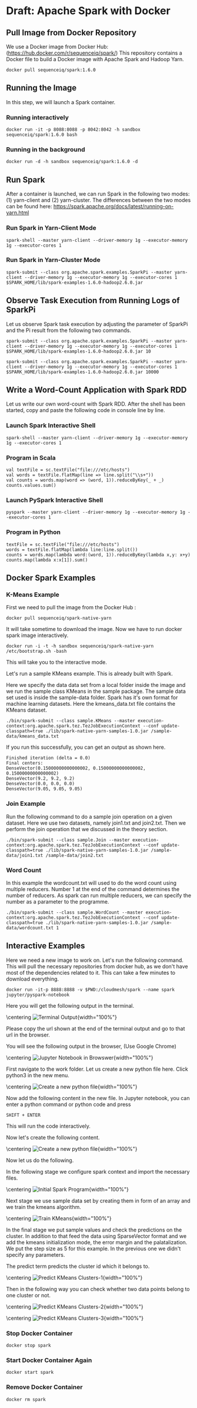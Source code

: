 Draft: Apache Spark with Docker
===============================

Pull Image from Docker Repository
---------------------------------

We use a Docker image from Docker Hub:
(https://hub.docker.com/r/sequenceiq/spark/) This repository contains a
Docker file to build a Docker image with Apache Spark and Hadoop Yarn.

    docker pull sequenceiq/spark:1.6.0

Running the Image
-----------------

In this step, we will launch a Spark container.

### Running interactively

    docker run -it -p 8088:8088 -p 8042:8042 -h sandbox sequenceiq/spark:1.6.0 bash

### Running in the background

    docker run -d -h sandbox sequenceiq/spark:1.6.0 -d

Run Spark
---------

After a container is launched, we can run Spark in the following two
modes: (1) yarn-client and (2) yarn-cluster. The differences between the
two modes can be found here:
https://spark.apache.org/docs/latest/running-on-yarn.html

### Run Spark in Yarn-Client Mode

    spark-shell --master yarn-client --driver-memory 1g --executor-memory 1g --executor-cores 1

### Run Spark in Yarn-Cluster Mode

    spark-submit --class org.apache.spark.examples.SparkPi --master yarn-client --driver-memory 1g --executor-memory 1g --executor-cores 1 $SPARK_HOME/lib/spark-examples-1.6.0-hadoop2.6.0.jar

Observe Task Execution from Running Logs of SparkPi
---------------------------------------------------

Let us observe Spark task execution by adjusting the parameter of
SparkPi and the Pi result from the following two commands.

    spark-submit --class org.apache.spark.examples.SparkPi --master yarn-client --driver-memory 1g --executor-memory 1g --executor-cores 1 $SPARK_HOME/lib/spark-examples-1.6.0-hadoop2.6.0.jar 10

    spark-submit --class org.apache.spark.examples.SparkPi --master yarn-client --driver-memory 1g --executor-memory 1g --executor-cores 1 $SPARK_HOME/lib/spark-examples-1.6.0-hadoop2.6.0.jar 10000

Write a Word-Count Application with Spark RDD
---------------------------------------------

Let us write our own word-count with Spark RDD. After the shell has been
started, copy and paste the following code in console line by line.

### Launch Spark Interactive Shell

    spark-shell --master yarn-client --driver-memory 1g --executor-memory 1g --executor-cores 1

### Program in Scala

    val textFile = sc.textFile("file:///etc/hosts")
    val words = textFile.flatMap(line => line.split("\\s+"))
    val counts = words.map(word => (word, 1)).reduceByKey(_ + _)
    counts.values.sum()

### Launch PySpark Interactive Shell

    pyspark --master yarn-client --driver-memory 1g --executor-memory 1g --executor-cores 1

### Program in Python

    textFile = sc.textFile("file:///etc/hosts")
    words = textFile.flatMap(lambda line:line.split())
    counts = words.map(lambda word:(word, 1)).reduceByKey(lambda x,y: x+y)
    counts.map(lambda x:x[1]).sum()

Docker Spark Examples
---------------------

### K-Means Example

First we need to pull the image from the Docker Hub :

    docker pull sequenceiq/spark-native-yarn

It will take sometime to download the image. Now we have to run docker
spark image interactively.

    docker run -i -t -h sandbox sequenceiq/spark-native-yarn /etc/bootstrap.sh -bash

This will take you to the interactive mode.

Let's run a sample KMeans example. This is already built with Spark.

Here we specify the data data set from a local folder inside the image
and we run the sample class KMeans in the sample package. The sample
data set used is inside the sample-data folder. Spark has it's own
format for machine learning datasets. Here the kmeans_data.txt file
contains the KMeans dataset.

    ./bin/spark-submit --class sample.KMeans --master execution-context:org.apache.spark.tez.TezJobExecutionContext --conf update-classpath=true ./lib/spark-native-yarn-samples-1.0.jar /sample-data/kmeans_data.txt

If you run this successfully, you can get an output as shown here.

    Finished iteration (delta = 0.0)
    Final centers:
    DenseVector(0.15000000000000002, 0.15000000000000002, 0.15000000000000002)
    DenseVector(9.2, 9.2, 9.2)
    DenseVector(0.0, 0.0, 0.0)
    DenseVector(9.05, 9.05, 9.05)

### Join Example

Run the following command to do a sample join operation on a given
dataset. Here we use two datasets, namely join1.txt and join2.txt. Then
we perform the join operation that we discussed in the theory section.

    ./bin/spark-submit --class sample.Join --master execution-context:org.apache.spark.tez.TezJobExecutionContext --conf update-classpath=true ./lib/spark-native-yarn-samples-1.0.jar /sample-data/join1.txt /sample-data/join2.txt

### Word Count

In this example the wordcount.txt will used to do the word count using
multiple reducers. Number 1 at the end of the command determines the
number of reducers. As spark can run multiple reducers, we can specify
the number as a parameter to the programme.

    ./bin/spark-submit --class sample.WordCount --master execution-context:org.apache.spark.tez.TezJobExecutionContext --conf update-classpath=true ./lib/spark-native-yarn-samples-1.0.jar /sample-data/wordcount.txt 1

Interactive Examples
--------------------

Here we need a new image to work on. Let's run the following command.
This will pull the necessary repositories from docker hub, as we don't
have most of the dependencies related to it. This can take a few minutes
to download everything.

    docker run -it-p 8888:8888 -v $PWD:/cloudmesh/spark --name spark jupyter/pyspark-notebook

Here you will get the following output in the terminal.

\centering
![Terminal Output](images/docker-spark-jupyter.png){width="100%"}

Please copy the url shown at the end of the terminal output and go to
that url in the browser.

You will see the following output in the browser, (Use Google Chrome)

\centering
![Jupyter Notebook in
Browswer](images/docker-spark-jup-1.png){width="100%"}

First navigate to the work folder. Let us create a new python file here.
Click python3 in the new menu.

\centering
![Create a new python file](images/docker-spark-jup-2.png){width="100%"}

Now add the following content in the new file. In Jupyter notebook, you
can enter a python command or python code and press

    SHIFT + ENTER

This will run the code interactively.

Now let's create the following content.

\centering
![Create a new python file](images/docker-spark-jup-3.png){width="100%"}

Now let us do the following.

In the following stage we configure spark context and import the
necessary files.

\centering
![Initial Spark Program](images/docker-spark-tut-1.png){width="100%"}

Next stage we use sample data set by creating them in form of an array
and we train the kmeans algorithm.

\centering
![Train KMeans](images/docker-spark-tut-4.png){width="100%"}

In the final stage we put sample values and check the predictions on the
cluster. In addition to that feed the data using SparseVector format and
we add the kmeans initialization mode, the error margin and the
palatalization. We put the step size as 5 for this example. In the
previous one we didn't specify any parameters.

The predict term predicts the cluster id which it belongs to.

\centering
![Predict KMeans
Clusters-1](images/docker-spark-tut-5.png){width="100%"}

Then in the following way you can check whether two data points belong
to one cluster or not.

\centering
![Predict KMeans
Clusters-2](images/docker-spark-tut-2.png){width="100%"}

\centering
![Predict KMeans
Clusters-3](images/docker-spark-tut-3.png){width="100%"}

### Stop Docker Container

    docker stop spark

### Start Docker Container Again

    docker start spark

### Remove Docker Container

    docker rm spark
